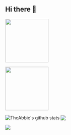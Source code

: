 ## Hi there 👋

<a href="#"><img height="137px" src="https://github-readme-stats.vercel.app/api?username=AbuuYaziyd&hide_title=true&hide_border=true&show_icons=true&include_all_commits=true&count_private=true&line_height=21&text_color=000&icon_color=000&bg_color=0,ea6161,ffc64d,fffc4d,52fa5a&theme=graywhite" />


<img height="137px" src="https://github-readme-stats.vercel.app/api/top-langs/?username=AbuuYaziyd&hide=html&hide_title=true&hide_border=true&layout=compact&langs_count=6&exclude_repo=comp426,Redventures-Movie-Quotes&text_color=000&icon_color=fff&bg_color=0,52fa5a,4dfcff,c64dff&theme=graywhite" /></a>


<img align="center" src="https://github-readme-stats.vercel.app/api?username=AbuuYaziyd&show_icons=true&include_all_commits=true&theme=radical" alt="TheAbbie's github stats" />
<img align="center" src="https://github-readme-stats.vercel.app/api/top-langs/?username=AbuuYaziyd&layout=compact&theme=radical" />

![](https://github-profile-summary-cards.vercel.app/api/cards/profile-details?username=AbuuYaziyd&theme=github_dark)


